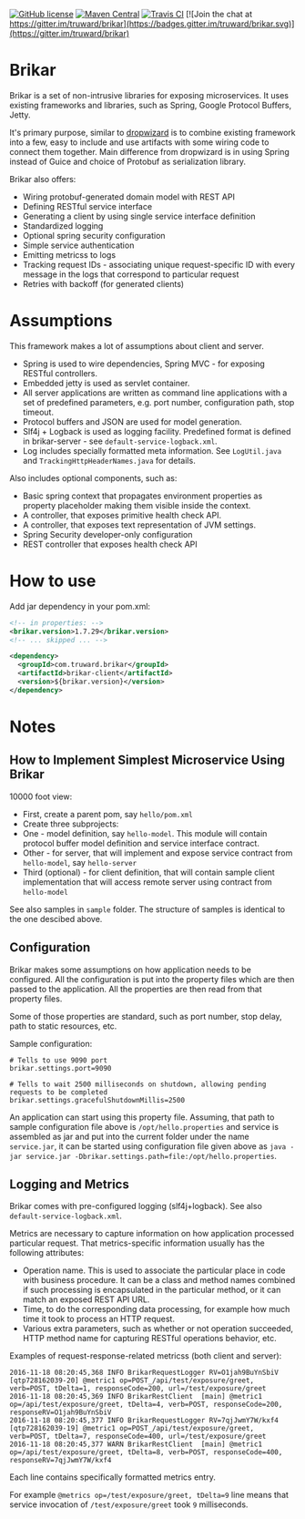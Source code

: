 [![GitHub license](https://img.shields.io/badge/license-Apache%202-green.svg)](https://raw.githubusercontent.com/truward/brikar/master/LICENSE)
[![Maven Central](https://img.shields.io/maven-central/v/com.truward.brikar/brikar.svg)](https://repo1.maven.org/maven2/com/truward/brikar/brikar/)
[![Travis CI](https://travis-ci.org/truward/brikar.svg?style=flat-square)](https://travis-ci.org/truward/brikar)
[![Join the chat at https://gitter.im/truward/brikar](https://badges.gitter.im/truward/brikar.svg)](https://gitter.im/truward/brikar)

Brikar
======

Brikar is a set of non-intrusive libraries for exposing microservices.
It uses existing frameworks and libraries, such as Spring, Google Protocol Buffers, Jetty.

It's primary purpose, similar to [dropwizard](https://github.com/dropwizard) is to combine existing framework into a few,
easy to include and use artifacts with some wiring code to connect them together. Main difference from dropwizard is in using Spring instead of Guice and choice of Protobuf as serialization library.

Brikar also offers:

* Wiring protobuf-generated domain model with REST API
* Defining RESTful service interface
* Generating a client by using single service interface definition
* Standardized logging
* Optional spring security configuration
* Simple service authentication
* Emitting metricss to logs
* Tracking request IDs - associating unique request-specific ID with every message in the logs that correspond
to particular request
* Retries with backoff (for generated clients)

# Assumptions

This framework makes a lot of assumptions about client and server.

* Spring is used to wire dependencies, Spring MVC - for exposing RESTful controllers.
* Embedded jetty is used as servlet container.
* All server applications are written as command line applications with a set of predefined parameters,
e.g. port number, configuration path, stop timeout.
* Protocol buffers and JSON are used for model generation.
* Slf4j + Logback is used as logging facility. Predefined format is defined in brikar-server -
see ``default-service-logback.xml``.
* Log includes specially formatted meta information.
See ``LogUtil.java`` and ``TrackingHttpHeaderNames.java`` for details.

Also includes optional components, such as:

* Basic spring context that propagates environment properties as property placeholder making them visible inside the context.
* A controller, that exposes primitive health check API.
* A controller, that exposes text representation of JVM settings.
* Spring Security developer-only configuration
* REST controller that exposes health check API

# How to use

Add jar dependency in your pom.xml:

```xml
<!-- in properties: -->
<brikar.version>1.7.29</brikar.version>
<!-- ... skipped ... -->

<dependency>
  <groupId>com.truward.brikar</groupId>
  <artifactId>brikar-client</artifactId>
  <version>${brikar.version}</version>
</dependency>
```

# Notes

## How to Implement Simplest Microservice Using Brikar

10000 foot view:

* First, create a parent pom, say ``hello/pom.xml``
* Create three subprojects:
* One - model definition, say ``hello-model``. This module will contain protocol buffer model definition and service interface contract.
* Other - for server, that will implement and expose service contract from ``hello-model``, say ``hello-server``
* Third (optional) - for client definition, that will contain sample client implementation that will access remote server using contract from ``hello-model``

See also samples in ``sample`` folder. The structure of samples is identical to the one descibed above.

## Configuration

Brikar makes some assumptions on how application needs to be configured. All the configuration is put into the property
files which are then passed to the application. All the properties are then read from that property files.

Some of those properties are standard, such as port number, stop delay, path to static resources, etc.

Sample configuration:

```
# Tells to use 9090 port
brikar.settings.port=9090

# Tells to wait 2500 milliseconds on shutdown, allowing pending requests to be completed
brikar.settings.gracefulShutdownMillis=2500
```

An application can start using this property file. Assuming, that path to sample configuration file above is ``/opt/hello.properties`` and
service is assembled as jar and put into the current folder under the name ``service.jar``,
it can be started using configuration file given above as ``java -jar service.jar -Dbrikar.settings.path=file:/opt/hello.properties``.

## Logging and Metrics

Brikar comes with pre-configured logging (slf4j+logback). See also ``default-service-logback.xml``.

Metrics are necessary to capture information on how application processed particular request.
That metrics-specific information usually has the following attributes:

* Operation name. This is used to associate the particular place in code with business procedure.
It can be a class and method names combined if such processing is encapsulated in the particular method, or it can
match an exposed REST API URL.
* Time, to do the corresponding data processing, for example how much time it took to process an HTTP request.
* Various extra parameters, such as whether or not operation succeeded, HTTP method name for capturing RESTful operations behavior, etc.

Examples of request-response-related metricss (both client and server):

```
2016-11-18 08:20:45,368 INFO BrikarRequestLogger RV=O1jah9BuYnSbiV [qtp728162039-20] @metric1 op=POST_/api/test/exposure/greet, verb=POST, tDelta=1, responseCode=200, url=/test/exposure/greet
2016-11-18 08:20:45,369 INFO BrikarRestClient  [main] @metric1 op=/api/test/exposure/greet, tDelta=4, verb=POST, responseCode=200, responseRV=O1jah9BuYnSbiV
2016-11-18 08:20:45,377 INFO BrikarRequestLogger RV=7qjJwmY7W/kxf4 [qtp728162039-19] @metric1 op=POST_/api/test/exposure/greet, verb=POST, tDelta=7, responseCode=400, url=/test/exposure/greet
2016-11-18 08:20:45,377 WARN BrikarRestClient  [main] @metric1 op=/api/test/exposure/greet, tDelta=8, verb=POST, responseCode=400, responseRV=7qjJwmY7W/kxf4
```

Each line contains specifically formatted metrics entry.

For example ``@metrics op=/test/exposure/greet, tDelta=9`` line means that service invocation of ``/test/exposure/greet`` took ``9`` milliseconds.
